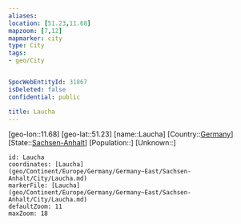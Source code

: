 ```yaml
---
aliases: 
location: [51.23,11.68]
mapzoom: [7,12] 
mapmarker: city 
type: City
tags:
- geo/City


SpocWebEntityId: 31867
isDeleted: false
confidential: public

title: Laucha
---
```

[geo-lon::11.68]
[geo-lat::51.23]
[name::Laucha]
[Country::[Germany](geo/Continent/Europe/Germany.md)]
[State::[Sachsen-Anhalt](geo/Continent/Europe/Germany/Germany~East/Sachsen-Anhalt.md)]
[Population::]
[Unknown::]


```leaflet
id: Laucha
coordinates: [Laucha](geo/Continent/Europe/Germany/Germany~East/Sachsen-Anhalt/City/Laucha.md)
markerFile: [Laucha](geo/Continent/Europe/Germany/Germany~East/Sachsen-Anhalt/City/Laucha.md)
defaultZoom: 11 
maxZoom: 18
```


